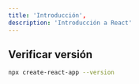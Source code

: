 ```yaml
---
title: 'Introducción',
description: 'Introducción a React'
---
```


## Verificar versión
```bash
npx create-react-app --version
```